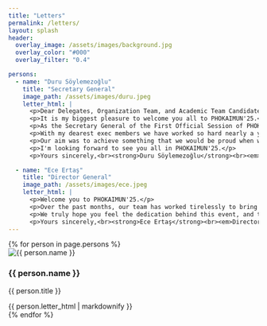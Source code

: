 ```yaml
---
title: "Letters"
permalink: /letters/
layout: splash
header:
  overlay_image: /assets/images/background.jpg
  overlay_color: "#000"
  overlay_filter: "0.4"

persons:
  - name: "Duru Söylemezoğlu"
    title: "Secretary General"
    image_path: /assets/images/duru.jpeg
    letter_html: |
      <p>Dear Delegates, Organization Team, and Academic Team Candidates,</p>
      <p>It is my biggest pleasure to welcome you all to PHOKAIMUN'25.</p>
      <p>As the Secretary General of the First Official Session of PHOKAIMUN'25.</p>
      <p>With my dearest exec members we have worked so hard nearly a year. I'm really excited to announce this prestigious conference.</p>
      <p>Our aim was to achieve something that we would be proud when we looked back. What I want from this conference is to give the best memories to our dear academic team and our esteemed delegates.</p>
      <p>I'm looking forward to see you all in PHOKAIMUN'25.</p>
      <p>Yours sincerely,<br><strong>Duru Söylemezoğlu</strong><br><em>Secretary General</em></p>

  - name: "Ece Ertaş"
    title: "Director General"
    image_path: /assets/images/ece.jpeg
    letter_html: |
      <p>Welcome you to PHOKAIMUN'25.</p>
      <p>Over the past months, our team has worked tirelessly to bring this conference to life. Countless hours of planning, drafting, and organizing have gone into every detail to ensure that your experience here is not only educational, but also meaningful, inspiring, and enjoyable.</p>
      <p>We truly hope you feel the dedication behind this event, and that you leave with new friendships, valuable memories, and a deeper understanding of the world around you. It has been our honor to prepare this platform for passionate, thoughtful debate. And now, it’s your turn to bring it to life.</p>
      <p>Yours sincerely,<br><strong>Ece Ertaş</strong><br><em>Director General</em></p>
---
```


<div class="letter-container">
  {% for person in page.persons %}
    <div class="letter-column">
      <div class="letter-header">
        <img src="{{ person.image_path | relative_url }}" alt="{{ person.name }}" class="profile-image">
        <div class="person-details">
          <h3 class="person-name">{{ person.name }}</h3>
          <p class="person-title">{{ person.title }}</p>
        </div>
      </div>
      <div class="letter-body">
        {{ person.letter_html | markdownify }}
      </div>
    </div>
  {% endfor %}
</div>
